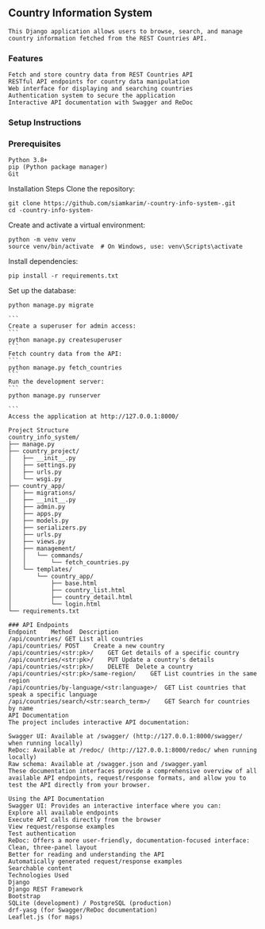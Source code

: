 ## Country Information System
    This Django application allows users to browse, search, and manage country information fetched from the REST Countries API.

### Features
    Fetch and store country data from REST Countries API
    RESTful API endpoints for country data manipulation
    Web interface for displaying and searching countries
    Authentication system to secure the application
    Interactive API documentation with Swagger and ReDoc
    
### Setup Instructions
### Prerequisites
    Python 3.8+
    pip (Python package manager)
    Git

Installation Steps
Clone the repository:
```
git clone https://github.com/siamkarim/-country-info-system-.git
cd -country-info-system-
```
Create and activate a virtual environment:
```
python -m venv venv
source venv/bin/activate  # On Windows, use: venv\Scripts\activate
```
Install dependencies:
```
pip install -r requirements.txt

```
Set up the database:
````
python manage.py migrate

```
Create a superuser for admin access:
```
python manage.py createsuperuser
```
Fetch country data from the API:
```
python manage.py fetch_countries
```
Run the development server:
```
python manage.py runserver

```
Access the application at http://127.0.0.1:8000/

Project Structure
country_info_system/
├── manage.py
├── country_project/
│   ├── __init__.py
│   ├── settings.py
│   ├── urls.py
│   └── wsgi.py
├── country_app/
│   ├── migrations/
│   ├── __init__.py
│   ├── admin.py
│   ├── apps.py
│   ├── models.py
│   ├── serializers.py
│   ├── urls.py
│   ├── views.py
│   ├── management/
│   │   └── commands/
│   │       └── fetch_countries.py
│   └── templates/
│       └── country_app/
│           ├── base.html
│           ├── country_list.html
│           ├── country_detail.html
│           └── login.html
└── requirements.txt

### API Endpoints
Endpoint	Method	Description
/api/countries/	GET	List all countries
/api/countries/	POST	Create a new country
/api/countries/<str:pk>/	GET	Get details of a specific country
/api/countries/<str:pk>/	PUT	Update a country's details
/api/countries/<str:pk>/	DELETE	Delete a country
/api/countries/<str:pk>/same-region/	GET	List countries in the same region
/api/countries/by-language/<str:language>/	GET	List countries that speak a specific language
/api/countries/search/<str:search_term>/	GET	Search for countries by name
API Documentation
The project includes interactive API documentation:

Swagger UI: Available at /swagger/ (http://127.0.0.1:8000/swagger/ when running locally)
ReDoc: Available at /redoc/ (http://127.0.0.1:8000/redoc/ when running locally)
Raw schema: Available at /swagger.json and /swagger.yaml
These documentation interfaces provide a comprehensive overview of all available API endpoints, request/response formats, and allow you to test the API directly from your browser.

Using the API Documentation
Swagger UI: Provides an interactive interface where you can:
Explore all available endpoints
Execute API calls directly from the browser
View request/response examples
Test authentication
ReDoc: Offers a more user-friendly, documentation-focused interface:
Clean, three-panel layout
Better for reading and understanding the API
Automatically generated request/response examples
Searchable content
Technologies Used
Django
Django REST Framework
Bootstrap
SQLite (development) / PostgreSQL (production)
drf-yasg (for Swagger/ReDoc documentation)
Leaflet.js (for maps)
